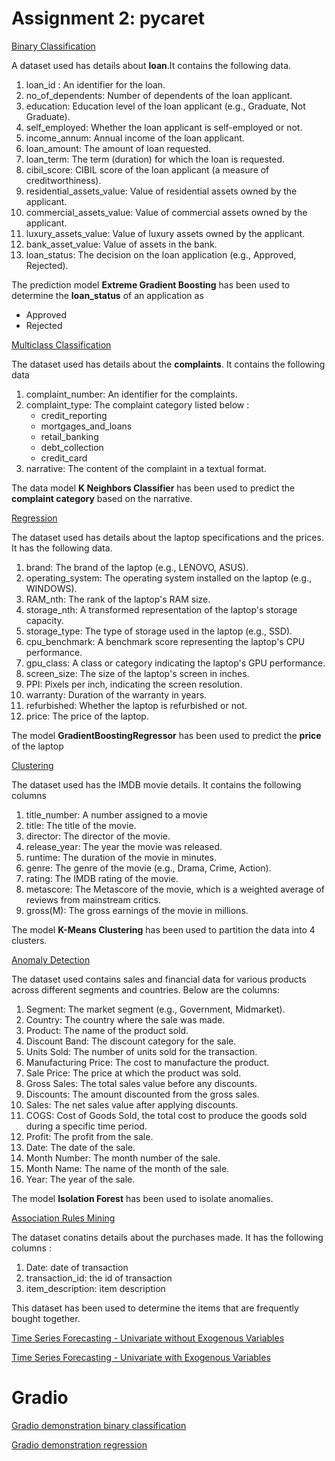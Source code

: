 # Assignment 2: pycaret
[Binary Classification](https://github.com/neeharikasinghsjsu/cmpe255assignments/blob/main/Lecture2_Assignments/Assignment2/pycaret_binaryclassification.ipynb)

A dataset used has details about **loan**.It contains the following data.
<ol>
  <li>loan_id :  An identifier for the loan.</li>
  <li>no_of_dependents:  Number of dependents of the loan applicant.</li>
  <li>education: Education level of the loan applicant (e.g., Graduate, Not Graduate).</li>
  <li>self_employed: Whether the loan applicant is self-employed or not.</li>
  <li>income_annum: Annual income of the loan applicant.</li>
  <li>loan_amount: The amount of loan requested.</li>
  <li>loan_term: The term (duration) for which the loan is requested.</li>
  <li>cibil_score: CIBIL score of the loan applicant (a measure of creditworthiness).</li>
  <li>residential_assets_value: Value of residential assets owned by the applicant.</li>
  <li>commercial_assets_value: Value of commercial assets owned by the applicant.</li>
  <li>luxury_assets_value: Value of luxury assets owned by the applicant.</li>
  <li>bank_asset_value: Value of assets in the bank.</li>
  <li>loan_status: The decision on the loan application (e.g., Approved, Rejected).</li>
</ol>

The prediction model **Extreme Gradient Boosting** has been used to determine the **loan_status** of an application as 

<ul>
  <li>Approved</li>
  <li>Rejected</li>
</ul>

[Multiclass Classification](https://github.com/neeharikasinghsjsu/cmpe255assignments/blob/main/Lecture2_Assignments/Assignment2/pycaret_multiclassclassification.ipynb)

The dataset used has details about the **complaints**. It contains the following data
<ol>
  <li>complaint_number:  An identifier for the complaints.</li>
  <li>complaint_type:  The complaint category listed below :
      <ul>
        <li>credit_reporting</li>
        <li>mortgages_and_loans</li>
        <li>retail_banking</li>
        <li>debt_collection</li>
        <li>credit_card</li>
      </ul>
  </li>
  
  <li>narrative: The content of the complaint in a textual format.</li>
</ol>

The data model **K Neighbors Classifier**	has been used to predict the **complaint category** based on the narrative.

[Regression](https://github.com/neeharikasinghsjsu/cmpe255assignments/blob/main/Lecture2_Assignments/Assignment2/pycaret_regression.ipynb)

The dataset used has details about the laptop specifications and the prices. It has the following data.
<ol>
  <li>brand: The brand of the laptop (e.g., LENOVO, ASUS).</li>
  <li>operating_system: The operating system installed on the laptop (e.g., WINDOWS).</li>
  <li>RAM_nth: The rank of the laptop's RAM size.</li>
  <li>storage_nth: A transformed representation of the laptop's storage capacity.</li>
  <li>storage_type: The type of storage used in the laptop (e.g., SSD).</li>
  <li>cpu_benchmark: A benchmark score representing the laptop's CPU performance.</li>
  <li>gpu_class: A class or category indicating the laptop's GPU performance.</li>
  <li>screen_size: The size of the laptop's screen in inches.</li>
  <li>PPI: Pixels per inch, indicating the screen resolution.</li>
  <li>warranty: Duration of the warranty in years.</li>
  <li>refurbished: Whether the laptop is refurbished or not.</li>
  <li>price: The price of the laptop.</li>
</ol>

The model **GradientBoostingRegressor** has been used to predict the **price** of the laptop

[Clustering](https://github.com/neeharikasinghsjsu/cmpe255assignments/blob/main/Lecture2_Assignments/Assignment2/pycaret_clustering.ipynb)

The dataset used has the IMDB movie details. It contains the following columns
<ol>
  <li>title_number: A number assigned to a movie</li>
  <li>title: The title of the movie.</li>
  <li>director: The director of the movie.</li>
  <li>release_year: The year the movie was released.</li>
  <li>runtime: The duration of the movie in minutes.</li>
  <li>genre: The genre of the movie (e.g., Drama, Crime, Action).</li>
  <li>rating: The IMDB rating of the movie.</li>
  <li>metascore: The Metascore of the movie, which is a weighted average of reviews from mainstream critics.</li>
  <li>gross(M): The gross earnings of the movie in millions.</li>
</ol>

The model **K-Means Clustering** has been used to partition the data into 4 clusters.

[Anomaly Detection](https://github.com/neeharikasinghsjsu/cmpe255assignments/blob/main/Lecture2_Assignments/Assignment2/pycaret_anomaly.ipynb)

The dataset used contains sales and financial data for various products across different segments and countries. Below are the columns:

<ol>
  <li>Segment: The market segment (e.g., Government, Midmarket).</li>
  <li>Country: The country where the sale was made.</li>
  <li>Product: The name of the product sold.</li>
  <li>Discount Band: The discount category for the sale.</li>
  <li>Units Sold: The number of units sold for the transaction.</li>
  <li>Manufacturing Price: The cost to manufacture the product.</li>
  <li>Sale Price: The price at which the product was sold.</li>
  <li>Gross Sales: The total sales value before any discounts.</li>
  <li>Discounts: The amount discounted from the gross sales.</li>
  <li>Sales: The net sales value after applying discounts.</li>
  <li>COGS: Cost of Goods Sold, the total cost to produce the goods sold during a specific time period.</li>
  <li>Profit: The profit from the sale.</li>
  <li>Date: The date of the sale.</li>
  <li>Month Number: The month number of the sale.</li>
  <li>Month Name: The name of the month of the sale.</li>
  <li>Year: The year of the sale.</li>
</ol>

The model **Isolation Forest** has been used to isolate anomalies.


[Association Rules Mining](https://github.com/neeharikasinghsjsu/cmpe255assignments/blob/main/Lecture2_Assignments/Assignment2/pycaret_association_rules.ipynb)

The dataset conatins details about the purchases made. It has the following columns :

<ol>
  <li>Date: date of transaction</li>
  <li>transaction_id: the id of transaction</li>
  <li>item_description: item description</li>
</ol>

This dataset has been used to determine the items that are frequently bought together.

[Time Series Forecasting - Univariate without Exogenous Variables](https://github.com/neeharikasinghsjsu/cmpe255assignments/blob/main/Lecture2_Assignments/Assignment2/pycaret_timeseries_univariate_without_exogenous.ipynb)

[Time Series Forecasting - Univariate with Exogenous Variables](https://github.com/neeharikasinghsjsu/cmpe255assignments/blob/main/Lecture2_Assignments/Assignment2/pycaret_timeseries_with_exogenous.ipynb)


# Gradio

[Gradio demonstration binary classification](https://github.com/neeharikasinghsjsu/cmpe255assignments/blob/main/Lecture2_Assignments/Assignment2/gradio/gradio_binary_classification.m4v)

[Gradio demonstration regression](https://github.com/neeharikasinghsjsu/cmpe255assignments/blob/main/Lecture2_Assignments/Assignment2/gradio/gradio_regression.m4v)
